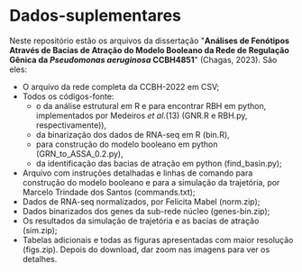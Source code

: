 # Dados-suplementares

Neste repositório estão os arquivos da dissertação "**Análises de Fenótipos Através de Bacias de Atração do Modelo Booleano da Rede de Regulação Gênica da _Pseudomonas aeruginosa_ CCBH4851**" (Chagas, 2023). São eles:

-	O arquivo da rede completa da CCBH-2022 em CSV;
-	Todos os códigos-fonte:
    -	o	da análise estrutural em R e para encontrar RBH em python, implementados por Medeiros *et al*.(13) (GNR.R e RBH.py, respectivamente)), 
    -	da binarização dos dados de RNA-seq em R (bin.R),
    -	para construção do modelo booleano em python (GRN_to_ASSA_0.2.py),
    -	da identificação das bacias de atração em python (find_basin.py);
-	Arquivo com instruções detalhadas e linhas de comando para construção do modelo booleano e para a simulação da trajetória, por Marcelo Trindade dos Santos (commands.txt);
-	Dados de RNA-seq normalizados, por Felicita Mabel (norm.zip);
-	Dados binarizados dos genes da sub-rede núcleo (genes-bin.zip);
-	Os resultados da simulação de trajetória e as bacias de atração (sim.zip);
-	Tabelas adicionais e todas as figuras apresentadas com maior resolução (figs.zip). Depois do download, dar zoom nas imagens para ver os detalhes.



  

